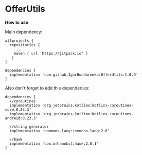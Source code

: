 # OfferUtils

**How to use**

Main dependency:

```
allprojects {
  repositories {
    ...
    maven { url 'https://jitpack.io' }
   }
}

dependencies {
  implementation 'com.github.IgorBondarenko:OfferUtils:1.0.9'
}
```

Also don't forget to add this dependecies:

```
dependencies {
  //coroutines
  implementation 'org.jetbrains.kotlinx:kotlinx-coroutines-core:0.23.3'
  implementation 'org.jetbrains.kotlinx:kotlinx-coroutines-android:0.23.3'

  //string generator
  implementation 'commons-lang:commons-lang:2.6'

  //hawk
  implementation 'com.orhanobut:hawk:2.0.1'
}
```
